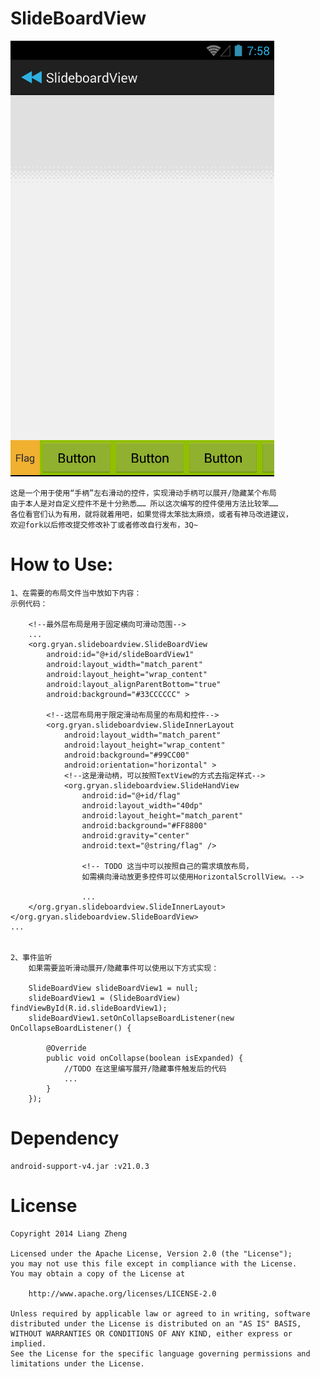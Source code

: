 SlideBoardView
======
![SlideBoardView](https://github.com/GinRyan/SlideBoardView/blob/master/snapshot/snapshot_rec.gif)

	这是一个用于使用“手柄”左右滑动的控件，实现滑动手柄可以展开/隐藏某个布局
	由于本人是对自定义控件不是十分熟悉…… 所以这次编写的控件使用方法比较笨…… 
	各位看官们认为有用，就将就着用吧，如果觉得太笨拙太麻烦，或者有神马改进建议，
	欢迎fork以后修改提交修改补丁或者修改自行发布，3Q~
	
How to Use:
======

	1、在需要的布局文件当中放如下内容：
	示例代码：
	
		<!--最外层布局是用于固定横向可滑动范围-->
		...
		<org.gryan.slideboardview.SlideBoardView
			android:id="@+id/slideBoardView1"
			android:layout_width="match_parent"
			android:layout_height="wrap_content"
			android:layout_alignParentBottom="true"
			android:background="#33CCCCCC" >

			<!--这层布局用于限定滑动布局里的布局和控件-->
			<org.gryan.slideboardview.SlideInnerLayout
				android:layout_width="match_parent"
				android:layout_height="wrap_content"
				android:background="#99CC00"
				android:orientation="horizontal" >
				<!--这是滑动柄，可以按照TextView的方式去指定样式-->
				<org.gryan.slideboardview.SlideHandView
					android:id="@+id/flag"
					android:layout_width="40dp"
					android:layout_height="match_parent"
					android:background="#FF8800"
					android:gravity="center"
					android:text="@string/flag" />

					<!-- TODO 这当中可以按照自己的需求填放布局，
					如需横向滑动放更多控件可以使用HorizontalScrollView。-->
					
					...
		</org.gryan.slideboardview.SlideInnerLayout>
	</org.gryan.slideboardview.SlideBoardView>
	...
		
	
	2、事件监听
		如果需要监听滑动展开/隐藏事件可以使用以下方式实现：
	
		SlideBoardView slideBoardView1 = null;
		slideBoardView1 = (SlideBoardView) findViewById(R.id.slideBoardView1);
		slideBoardView1.setOnCollapseBoardListener(new OnCollapseBoardListener() {

			@Override
			public void onCollapse(boolean isExpanded) {
				//TODO 在这里编写展开/隐藏事件触发后的代码
				...
			}
		});
	

Dependency
======

	android-support-v4.jar :v21.0.3

License
=======

	Copyright 2014 Liang Zheng

	Licensed under the Apache License, Version 2.0 (the "License");
	you may not use this file except in compliance with the License.
	You may obtain a copy of the License at

		http://www.apache.org/licenses/LICENSE-2.0

	Unless required by applicable law or agreed to in writing, software
	distributed under the License is distributed on an "AS IS" BASIS,
	WITHOUT WARRANTIES OR CONDITIONS OF ANY KIND, either express or implied.
	See the License for the specific language governing permissions and
	limitations under the License.